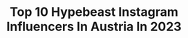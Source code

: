 ---
title: Top 10 Hypebeast Instagram Influencers In Austria In 2023
description: >-
  Find top hypebeast Instagram influencers in Austria in 2023. Most popular hashtags: #hypebeast #vienna #moodygrams #carphotography.
platform: Instagram
hits: 10
text_top: See the best Instagram influencers on inBeat.
text_bottom: inBeat has 10 Instagram influencers like this in Austria for you to collaborate.
profiles:
  - username: "paul.zimmer.pictures"
    fullname: >-
      ⚫ P A U L▪️Z I M M E R ⚫
    bio: >-
      PEOPLE PHOTOGRAPHY 📸 Berlin ▪️LA ▪️NYC ▪️ Vienna ▪️ ➡️ DM for requests
    location: "Austria"
    followers: 61313
    engagement: 330
    commentsToLikes: 0.042784
    id: ck8tctk3l0mi40j78m0pjvnrs
    verified: false
    hashtags: "#headshot, #lamodel, #way2ill, #urbanandstreet"
  - username: "hiasleitner"
    fullname: >-
      Hias Leitner - from Austria🇦🇹
    bio: >-
      👁‍🗨 How I like to see the world 〽️My goal is to inspire🙏 Hotel owner @activebyleitners Co-Founder @myplatzerl
    location: "Austria"
    followers: 12682
    engagement: 1133
    commentsToLikes: 0.054080
    id: ck5c3jgdszg010i113rrzq5kp
    verified: false
    hashtags: "#feedyouradventure, #visualsofearth, #theweekoninstagram, #marvelshots"
  - username: "banu_whippet"
    fullname: >-
      B A N U  the white whippet
    bio: >-
      🏔 from Austria ~ 11 y old ~ urban dog ~ weekend traveller Pack: 👱🏽‍♀️ @hetkamp & 👨🏽 @pman1k.mp4
    location: "Austria"
    followers: 8940
    engagement: 773
    commentsToLikes: 0.012206
    id: ck14hos6dbdj40i198erd6086
    verified: false
    hashtags: "#dogsinbed, #thestatelyhound, #dogscorner, #dailybarker"
  - username: "dayana.martinezzzz"
    fullname: >-
      D A Y A N A
    bio: >-
      ♡ MISS EUROPE CON CROATIA ♡ VIENNA FILMACADEMY
    location: "Austria"
    followers: 61856
    engagement: 166
    commentsToLikes: 0.090417
    id: ck8swj0que91t0j78ncoqm66u
    verified: false
    hashtags: "#newyork, #ootd, #fyp, #nikkibeachdubai"
  - username: "_.nikemike"
    fullname: >-
      ＳＮＫＲＨＥＡＤ | 𝗠𝗜𝗖𝗛𝗔𝗘𝗟.𝗣 🇦🇹 🇵🇭
    bio: >-
      “So many shoes and only 2 feet“ 📍 Vienna City 📧 contact@nikemike.com
    location: "Austria"
    followers: 23228
    engagement: 453
    commentsToLikes: 0.254052
    id: ck8t939f4mt730j783eeu1d8x
    verified: false
    hashtags: "#nike, #solelysneakers, #sneakeroftheday, #soletoday"
  - username: "eggi_4"
    fullname: >-
      Patrick | Sneaker & Streetwear
    bio: >-
      • DM to collab 📩 • Vienna 🇦🇹 • L❤️ • Team @syrup.at #syrupfamily
    location: "Austria"
    followers: 10246
    engagement: 566
    commentsToLikes: 0.193493
    id: ck8syatmhkb1m0j78081a744p
    verified: false
    hashtags: "#streetweardaily, #sneakerlover, #snkrs, #syrupfamily"
  - username: "kristjanazman"
    fullname: >-
      Kristjan Ažman
    bio: >-
      Based in Slovenia. All photos are taken by me. Audi A1 S line⬇⬇⬇
    location: "Austria"
    followers: 11020
    engagement: 655
    commentsToLikes: 0.025853
    id: ckaoxat4mcj8e0i78h0hjzo9r
    verified: false
    hashtags: "#lamborghinifans, #carporn, #supercarsdaily700, #fasterliving"
  - username: "martin.tardy"
    fullname: >-
      Martin Tardy
    bio: >-
      • Artist 🇦🇹🇫🇷 • Vienna • info@martintardy.com • Repost: #martintardy Check out my linktree for all important links . .
    location: "Austria"
    followers: 184088
    engagement: 314
    commentsToLikes: 0.022104
    id: ck14k5e3jnt7n0i19wm8seuah
    verified: false
    hashtags: "#artnewyork, #artofinstagram, #artistsoninstagram, #artsy"
  - username: "austrianpixelstory"
    fullname: >-
      Mike
    bio: >-
      #austrianpixelstory / Mike 🌁 #Architecture • #Urban #Street 📍 Vienna, Austria
    location: "Austria"
    followers: 4392
    engagement: 1154
    commentsToLikes: 0.016267
    id: ck6ttjz5bb1dz0j7164xtfyem
    verified: false
    hashtags: "#portraitoftheday, #static, #sonyalphasclub, #doports"
  - username: "claudio.x"
    fullname: >-
      Claudio X
    bio: >-
      | Cities, Mountains & the Sea | based in Vienna & Graz, Austria | Instagramers Austria | hello@claudiox.com |
    location: "Austria"
    followers: 24013
    engagement: 238
    commentsToLikes: 0.023622
    id: ck5cfuqqannjr0i11lash5j4x
    verified: false
    hashtags: "#tourismehg, #archilovers, #architecture, #createcommune"
---